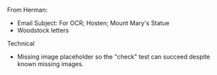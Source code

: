 From Herman:

-   Email Subject: For OCR; Hosten; Mount Mary's Statue
-   Woodstock letters

Technical

-   Missing image placeholder so the "check" test can succeed despite known missing images.
